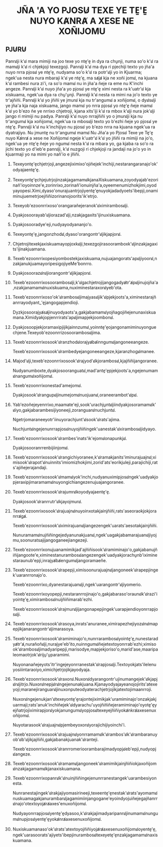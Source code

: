 <h1 align='center'>JÑA 'A YO PJOSU̸ TEXE YE TE̱'E̱ NUYO KA̸NRA̸ A XESE NE XOÑIJOMU</h1>
<h2>PJU̸RU̸</h2>
<p>Panru̸ji k'u̸ mara mimiji na joo texe yo nte̱'e̱ in dya ra chu̱nji, numa so'o k'u̸ ra mamu̸ji k'u̸ ri chjekjoji texezgoji.
Panru̸ji k'u̸ ma dya ri pjechiji texto yo jña'a nuyo nrra pjosu̸ ye nte̱'e̱, nudyama so'o k'u̸ ra potr'u̸ji yo in Kjuarma; ngek'ua nesta nura mbaraji k'u̸ ye nte̱'e̱, ma sa̸ja̸ kja ne xoñi jomu̸, na kjuana k'u̸ rambesi nura zi'i, ra so'o mamu̸ nu in jña'a ñeje ra eme nu K'inchi angeze.
Panru̸ji k'u̸ nuyo jña'a yo pjosu̸ ye nte̱'e̱ ximi nesta ra k'uatr'u̸ kja xiskuama, ngek'ua dya ra chu̱'u̱nji.
Panru̸ji k'u̸ nesta ra mimi na jo'o texto ye tr'ajñiñi.
Panru̸ji k'u̸ yo jñiñi ye jmuru̸ kja nu tr'angumu̸ a xoñijomu̸, o dyu̸su̸ji ye jña'a kja naja xiskuama, jango mamu̸ yo nrra pjosu̸ yo nte̱'e̱ ñeje mamu̸ k'u̸ yo b'ezo ñe ye nrrixo chjetroji, kjana xits'iji k'u̸ ra mbox k'u̸ji nura jok'u̸ji jango ri mimiji nu padya.
Panru̸ji k'u̸ nuyo nrrajñiñi yo o jmuru̸ji kja nu tr'angumu̸ kja xoñijomu̸, ngek'ua ra mbosu̸ji texto yo b'ezhi ñeje yo pjosu̸ ye nte̱'e̱.
Panru̸ji k'u̸ nu k'inchijiyo nu pjosu̸ yo b'ezo nrra na kjuana ngek'ua ra dyatrajiyo.
Nu jmunte̱ nu tr'angumu̸ mamu̸
Nu Jña'a yo Pjosu̸ Texe ye Te̱'e̱ nuyo Ka̸nra̸ a xese ne Xoñijomu̸ ngeje k'uatr'u̸ k'u̸ yo jñiñi ra mimiji na jo'o, ngek'ua ye nte̱'e̱ ñeje yo ngumu̸ nesta k'u̸ ra mbara yo, ga kjaba ra so'o ra jichi texto yo d'ieb'e panru̸ji, k'u̸ nuzgoji ri chjekjoji ra jandaji na jo'o yo in kjuarmaji yo na mimi yo nañ'io e jñiñi.</p>
<ol>
  <li>
    <p>Texeyonte̱'e̱chjetrjoji,angezejiximixo'ojiñejek'inchiji,nestarangaranajo'ok'odyajaente̱'e̱.</p>
  </li>
  <li>
    <p>Texeyonte̱'e̱chjejutrjojinzakjagamamu̸kjanaXiskuamana,zoyodyajab'ezorinañ'ioyoinnze'e,zorinrixo,zorinañ'ionuinjña'a,oyeemenumizhokjimi,oyodyayopesi.Ximi,dyaso'onurajuantrjojiyente̱'e̱nuyokjadadyoets'ibepji,onamiminujuemetrjoejñiñizorinanojoorits'ik'etrjo.</p>
  </li>
  <li>
    <p>Texeyob'ezoonrrixoso'orangarañejeranok'u̸ximirambosu̸ji.</p>
  </li>
  <li>
    <p>Dyakjosoorayab'u̸jiorazad'u̸ji,nzakjagaxits'ijinuxiskuamana.</p>
  </li>
  <li>
    <p>Dyakjosooradye'eji,nudyayodyananjo'o.</p>
  </li>
  <li>
    <p>Texeyonte̱'e̱,jangonzhodu̸,dyaso'orangontr'u̸jikjapjoru̸.</p>
  </li>
  <li>
    <p>Chjetrojitexekjaxiskuamayopjoxku̸ji,texezgojirasooramboxk'u̸jinzakjagaxits'ijinakjuamana.</p>
  </li>
  <li>
    <p>Texeb'ezoonrrixopesiyombostekjaxiskuama,nujuajangorats'apu̸jiyooru̸,nzakjanukjuamayoripesigojiyeMe'bonrro.</p>
  </li>
  <li>
    <p>Dyakjosoorazu̸ru̸jiorangontr'u̸jikjapjoru̸.</p>
  </li>
  <li>
    <p>Texeb'ezoonrrixosoorambosu̸ji,k'u̸gachjetrojijangogadya̸tr'a̸pu̸jinujojña'a,nzakjanamamu̸nuxiskuama,nuximinestaraxoru̸yeb'ota.</p>
  </li>
  <li>
    <p>Texeb'ezoonrrixoso'ok'u̸rambosu̸jimajyasu̸jik'u̸pjekjoots'a,ximinestarajñanrrayodyant_'e̱jangogapjendioji.</p>
    <p>Dyzkjosoorajya̸sa̸jinuyodyaots'a,gakjabamamu̸yojñagojiñejenunaxiskuamana.Ximidyakjopjenrrirats'apu̸jimapjekjoombonu̸.</p>
  </li>
  <li>
    <p>Dyakjosoopjekjoramaxipjijikjainnzumu̸,yoinnte̱'e̱ojangonamiminuyonguechjene.Texeyob'ezoonrrizosoorambosu̸jima.</p>
  </li>
  <li>
    <p>Texeb'ezoonrrixosook'u̸ranzhodu̸orajya̸ba̸inngumu̸jangoneeangeze.</p>
    <p>Texeb'ezoonrrixosook'u̸rambedyejangoneeangeze,kjaranzhogu̸manee.</p>
  </li>
  <li>
    <p>Majod'u̸ji,texeb'ezoonrrixosook'u̸rajyod'u̸kjorambosu̸,kjajñiñijangoranee.</p>
    <p>Nudyanumboxte,dyakjosooranguatu̸,mad'ante̱'e̱pjekjoots'a,ngejenumamu̸nangumu̸xoñijomu̸.</p>
  </li>
  <li>
    <p>Texeb'ezoonrrixonestad'amejomu̸.</p>
    <p>Dyakjosook'u̸rangupu̸jinumejomu̸nuojuanu̸,oraneerambot'u̸pu̸.</p>
  </li>
  <li>
    <p>Yab'ezoñejeyenrrixo,maamate'eji,sook'urachju̱ntu̸jiindyakjosoramamu̸k'u̸iyo,gakjabarambesijiyoneeji,zoranguaru̸nuchjuntu̸.</p>
    <p>Ngetrjomaraneeyotr'iinuyorachjunt'u̸sook'u̸rats'ajima.</p>
    <p>Nuchjuntu̸ngejenunrrapjosu̸nuyojñiñingek'uanestak'u̸xirambosu̸jidyayo.</p>
  </li>
  <li>
    <p>Texeb'ezoonrrixosook'u̸rambes'inats'ik'ejomu̸onapunkju̸.</p>
    <p>Dyakjosooranrrenbijiinjomu̸.</p>
  </li>
  <li>
    <p>Texeb'ezoonrrixosook'u̸rangichiyoranee,k'u̸ramakjanits'iminurajuajnu̸;ximisook'u̸rapot'u̸nuinnits'imiomizhokjimi,zorid'ats'eorikjuleji,parajichiji,rats'ajiñejerajandaji.</p>
  </li>
  <li>
    <p>Texeb'ezoonrrixosook'u̸mamu̸yok'inchi,nudyanuximipjosu̸ngek'uadyakjopjeraxipjimaramamu̸nuyongichiangezenujuajangoranee.</p>
  </li>
  <li>
    <p>Texeb'ezoonrrixosook'u̸rajumru̸koyodyajaente̱'e̱.</p>
    <p>Dyakjosook'u̸ranrrutr'u̸kjayojmuru̸.</p>
  </li>
  <li>
    <p>Texeb'ezoonrixosook'u̸rajuajnu̸nuyoinxotakjainjñiñi,rats'aseoraokjokjoranrra̸ga̸.</p>
    <p>Texeb'ezoonrrixosook'u̸ximirajuanu̸jiangezengek'uarats'aesotakjainjñiñi.</p>
    <p>Nunuramamu̸nujñiñingejedyanunakjuanu̸,ngek'uagakjabamarajuanu̸jiyojmu,soonuratsajijangoganeejiangezeji.</p>
  </li>
  <li>
    <p>Texeb'ezoonrrixonujuanamimikjad'ajñiñisook'u̸ramiminajo'o,gakjabanujñiñijangoote'e,ximinestanurambosu̸angezengek'uadyakjorachu̱nb'iximinestaraunub'epji,inrajya̸ba̸engumu̸jangoramaeñe.</p>
  </li>
  <li>
    <p>Texeb'ezoonrrixosook'u̸rapepji,ximisoonurajuajnu̸jangoneek'u̸rapepjingek'uaranrronajo'o.</p>
    <p>Texeb'ezoonrrixo,dyanestarajuanu̸ji,ngek'uarangontr'u̸jiyomerio.</p>
    <p>Texeb'ezoonrrixoyopepji,nestaranrrojinajo'o,gakjabaraso'oraunu̸k'u̸razi'iyointe̱'e̱,ximirambosu̸nuijñiñimarab'ezhi.</p>
    <p>Texeb'ezoonrrixosook'u̸rajmuru̸jijangonapepjingek'uarapjendioyonrrapjosu̸ji.</p>
  </li>
  <li>
    <p>Texeb'ezoonrrixosook'u̸rasoya,inrats'anuranee,ximirapezhejiyozu̸nu̸mapepjikjanarangontr'u̸jimarasoya.</p>
  </li>
  <li>
    <p>Texeb'ezoonrrixosook'u̸ramiminajo'o,nunrrarambosu̸yointe̱'e̱,nunestaradya̸tr'a̸,nurañoñu̸ji,nurajye'eb'ito,nuinngumu̸ñejetextoyonrrab'ezhi;ximisook'u̸rambosu̸jimadyaripepji,marisodye,mapjekjoriso'o,marid'ase,maaripaleomaotrjok'u̸riju̱'u̱paramimi.</p>
    <p>Nuyonanañejeyots'itr'ingejeyonrranestak'u̸rapjosu̸ji.Textoyokjats'ilelenuyosiiintaraoiyo,ximichjetrjojikjayodyaja.</p>
  </li>
  <li>
    <p>Texeb'ezoonrrixosook'u̸raxoru̸.Nuxoru̸dyarangontr'ujinumangejek'u̸kjapju̸ru̸jitrjo.Nuxoru̸nepju̸ru̸ngejenunakjuana.Kjanayodyajayeanojojirits'atexeyoji;maranejiranguaru̸jinuxonputeodyaterachjetrjojikjatextojimaanrroji.</p>
    <p>Nuxoru̸ngejenukjan'u̸texeyonte̱'e̱rajontejiximikjak'uramiminajo'onzakjakjuarmaji;rats'anuk'inchiñejek'u̸dyarachu'uyojñiñiñejeramiminajo'oyote̱'e̱yejñatrjojiximirapjoru̸yokjanungumu̸yopjosu̸texeyejñiñiyoka̸nkra̸axesenuxoñijomu̸.</p>
    <p>Nuyotarasook'u̸rajuajnu̸pjembeyoxoru̸yorajichijiyoinchi'i.</p>
  </li>
  <li>
    <p>Texeb'ezoonrrixosook'u̸rajuajnu̸yonrramamu̸k'u̸rambos'u̸k'u̸rambaranuyob'u̸b'u̸jikjajñiñi,gakjabanakjuanak'u̸ranteji.</p>
    <p>Texeb'ezoonrrixosook'u̸ranrromerioorambarajimadyopju̸eb'epji,nudyopju̸angeze.</p>
  </li>
  <li>
    <p>Texeb'ezoonrrixosook'u̸ramamu̸jangoneek'u̸ramimikjainjñiñiokjaxoñijomu̸nzakjagamamu̸kjanaxiskuamana.</p>
  </li>
  <li>
    <p>Texeb'ezoonrrixopanru̸k'u̸nuinjñiñingejenunrranestangek'uarambesiyonesta.</p>
    <p>Nunranestajingek'u̸rakjajiyomasirineeji,texeente̱'e̱nestak'u̸rats'ayomamu̸nuskuamagakjanurambaru̸jagamimiinjangogane'eyoindyojuiñejegajñanrru̸najo'otextoyoja̸ra̸axes'enuxoñijomu̸.</p>
    <p>Nudyayonrrapjosu̸yente̱'e̱dyasoo,k'u̸rakjajimadyaripanru̸jinumamu̸nungumu̸nupjosu̸yente̱'e̱yoka̸nra̸axesenuxoñijomu̸.</p>
  </li>
  <li>
    <p>Nuxiskuamanaso'ok'u̸rats'atextoyojñiñiyoja̸ra̸axesenuxoñijomu̸oyente̱'e̱,ngek'uarasoorats'ajiyets'ibepjinurambosu̸texeyete̱'e̱nzakjagamamu̸naxiskuamana.</p>
  </li>
</ol>